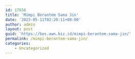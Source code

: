 ```yaml
---
id: 17656
title: 'Mimpi Berantem Sama Jin'
date: '2023-05-11T02:20:11+00:00'
author: admin
layout: post
guid: 'https://bos.awn.biz.id/mimpi-berantem-sama-jin/'
permalink: /mimpi-berantem-sama-jin/
categories:
    - Uncategorized
---
```


